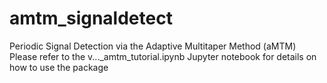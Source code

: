 # amtm_signaldetect
Periodic Signal Detection via the Adaptive Multitaper Method (aMTM)\
Please refer to the v..._amtm_tutorial.ipynb Jupyter notebook for details on how to use the package
